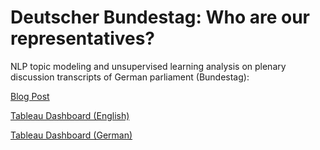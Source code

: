 # Deutscher Bundestag: Who are our representatives?
NLP topic modeling and unsupervised learning analysis on plenary discussion transcripts of German parliament (Bundestag):

[Blog Post](https://www.google.com)

[Tableau Dashboard (English)](https://public.tableau.com/profile/erik.hafner7972#!/vizhome/DeutscherBundestagWhoareourRepresentatives/Bundestag_final)

[Tableau Dashboard (German)](https://public.tableau.com/profile/erik.hafner7972#!/vizhome/DeutscherBundestagWersindunsereVolksvertreter/Bundestag_final)
